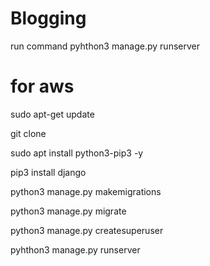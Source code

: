 # Blogging
 run command
 pyhthon3 manage.py runserver


# for aws
 sudo apt-get update
 
 git clone
 
 sudo apt install python3-pip3 -y
 
 pip3 install django
 
 python3 manage.py makemigrations
 
 python3 manage.py migrate
 
 python3 manage.py createsuperuser
 
 pyhthon3 manage.py runserver

